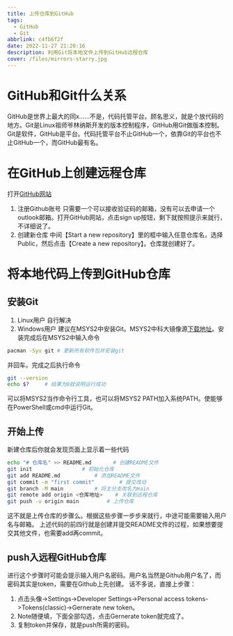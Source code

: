 ```yaml
---
title: 上传仓库到GitHub
tags:
  - GitHub
  - Git
abbrlink: c4fb6f2f
date: 2022-11-27 21:20:16
description: 利用Git将本地文件上传到GitHub远程仓库
cover: /files/mirrors-starry.jpg
---
```


# GitHub和Git什么关系
GitHub是世界上最大的同x……不是，代码托管平台。顾名思义，就是个放代码的地方。Git是Linux祖师爷林纳斯开发的版本控制程序，GitHub用Git做版本控制。Git是软件，GitHub是平台。代码托管平台不止GitHub一个，依靠Git的平台也不止GitHub一个，而GitHub最有名。

# 在GitHub上创建远程仓库
打开[GitHub网站](https://github.com)
1. 注册Github账号
只需要一个可以接收验证码的邮箱，没有可以去申请一个outlook邮箱。打开GitHub网站，点击sign up按钮，剩下就按照提示来就行，不详细说了。
2. 创建新仓库
中间【Start a new repository】里的框中输入任意仓库名，选择Public，然后点击【Create a new repository】。仓库就创建好了。

# 将本地代码上传到GitHub仓库
## 安装Git
1. Linux用户
自行解决
2. Windows用户
建议在MSYS2中安装Git。MSYS2中科大镜像源[下载地址](https://mirrors.ustc.edu.cn/msys2/distrib/)。安装完成后在MSYS2中输入命令
```bash
pacman -Syu git # 更新所有软件包并安装git
```
并回车。完成之后执行命令
```bash
git --version
echo $? 	# 结果为0就说明运行成功
```
可以将MSYS2当作命令行工具，也可以将MSYS2 PATH加入系统PATH。使能够在PowerShell或cmd中运行Git。

## 开始上传
新建仓库后你就会发现页面上显示着一些代码

```bash
echo "# 仓库名" >> README.md 		# 创建README文件
git init 				# 初始化仓库
git add README.md 			# 添加README文件
git commit -m "first commit" 		# 提交改动
git branch -M main 			# 将主分支改名为main
git remote add origin <仓库地址> 	# 关联到远程仓库
git push -u origin main 		# 上传仓库
```

这不就是上传仓库的步骤么。根据这些步骤一步步来就行，中途可能需要输入用户名与邮箱。
上述代码的前四行就是创建并提交README文件的过程，如果想要提交其他文件，也需要add再commit。

## push入远程GitHub仓库
进行这个步骤时可能会提示输入用户名密码。用户名当然是Github用户名了，而密码其实是token，需要在Github上先创建。
话不多说，直接上步骤：
1. 点击头像->Settings->Developer Settings->Personal access tokens->Tokens(classic)->Gernerate new token。
2. Note随便填，下面全部勾选，点击Gernerate token就完成了。
3. 复制token并保存，就是push所需的密码。
